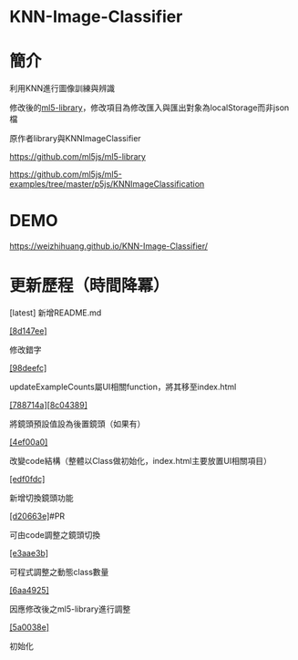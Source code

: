 KNN-Image-Classifier
=

簡介
=
利用KNN進行圖像訓練與辨識

修改後的[ml5-library](https://github.com/WeiZhiHuang/ml5-library)，修改項目為修改匯入與匯出對象為localStorage而非json檔

原作者library與KNNImageClassifier

https://github.com/ml5js/ml5-library

https://github.com/ml5js/ml5-examples/tree/master/p5js/KNNImageClassification

DEMO
=
https://weizhihuang.github.io/KNN-Image-Classifier/

更新歷程（時間降冪）
=
[latest]
新增README.md

[[8d147ee]](https://github.com/WeiZhiHuang/KNN-Image-Classifier/commit/8d147eee89212e56c1772f4e48195124291e50df)

修改錯字

[[98deefc]](https://github.com/WeiZhiHuang/KNN-Image-Classifier/commit/98deefc6ca7b1e3bf5fe9fb68795a92cfaf0b0ca)

updateExampleCounts屬UI相關function，將其移至index.html

[[788714a]](https://github.com/WeiZhiHuang/KNN-Image-Classifier/commit/788714ac18ecc6e30d7ea741a0a95d26a545a)[[8c04389]](https://github.com/WeiZhiHuang/KNN-Image-Classifier/commit/8c0438959009a411f0740edc160e7a1670e7637f)

將鏡頭預設值設為後置鏡頭（如果有）

[[4ef00a0]](https://github.com/WeiZhiHuang/KNN-Image-Classifier/commit/4ef00a0bab719d3850648ffc6039de27b72af3a7)

改變code結構（整體以Class做初始化，index.html主要放置UI相關項目）

[[edf0fdc]](https://github.com/WeiZhiHuang/KNN-Image-Classifier/commit/edf0fdc3b4fd7de00fe2567380d6faa3cf3a8e46)

新增切換鏡頭功能

[[d20663e]](https://github.com/WeiZhiHuang/KNN-Image-Classifier/commit/d20663e0c47431ab45d19ade09d2e85071803f38)#PR

可由code調整之鏡頭切換

[[e3aae3b]](https://github.com/WeiZhiHuang/KNN-Image-Classifier/commit/e3aae3ba73e0546aa7593e16a004ee9afac4f7ca)

可程式調整之動態class數量

[[6aa4925]](https://github.com/WeiZhiHuang/KNN-Image-Classifier/commit/6aa49256271845c9a4b87471de9f107272b78d89)

因應修改後之ml5-library進行調整

[[5a0038e]](https://github.com/WeiZhiHuang/KNN-Image-Classifier/commit/5a0038e5df4c9517238078b7c1491b64b6afa056)

初始化

